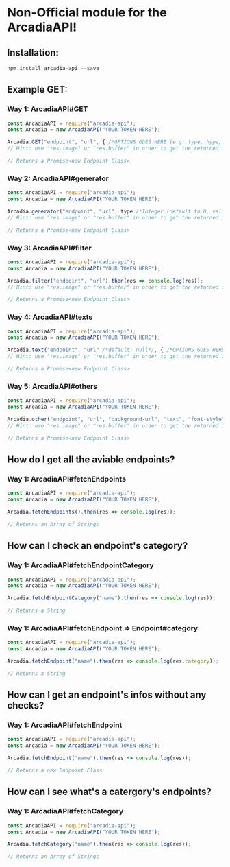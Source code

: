 # Non-Official module for the ArcadiaAPI!

## Installation:
```js
npm install arcadia-api --save
```

## Example GET:

### Way 1: ArcadiaAPI#GET

```js
const ArcadiaAPI = require("arcadia-api");
const Arcadia = new ArcadiaAPI("YOUR TOKEN HERE");

Arcadia.GET("endpoint", "url", { /*OPTIONS GOES HERE (e.g: type, hype, urlbis, ...)*/ }).then(res => console.log(res));
// Hint: use "res.image" or "res.buffer" in order to get the returned image's buffer

// Returns a Promise<new Endpoint Class>
```

### Way 2: ArcadiaAPI#generator

```js
const ArcadiaAPI = require("arcadia-api");
const Arcadia = new ArcadiaAPI("YOUR TOKEN HERE");

Arcadia.generator("endpoint", "url", type /*Integer (default to 0, valids are: 0 and 1)*/).then(res => console.log(res));
// Hint: use "res.image" or "res.buffer" in order to get the returned image's buffer

// Returns a Promise<new Endpoint Class>
```

### Way 3: ArcadiaAPI#filter

```js
const ArcadiaAPI = require("arcadia-api");
const Arcadia = new ArcadiaAPI("YOUR TOKEN HERE");

Arcadia.filter("endpoint", "url").then(res => console.log(res));
// Hint: use "res.image" or "res.buffer" in order to get the returned image's buffer

// Returns a Promise<new Endpoint Class>
```

### Way 4: ArcadiaAPI#texts

```js
const ArcadiaAPI = require("arcadia-api");
const Arcadia = new ArcadiaAPI("YOUR TOKEN HERE");

Arcadia.text("endpoint", "url" /*default: null*/, { /*OPTIONS GOES HERE (e.g: text, ...)*/ }).then(res => console.log(res));
// Hint: use "res.image" or "res.buffer" in order to get the returned image's buffer

// Returns a Promise<new Endpoint Class>
```

### Way 5: ArcadiaAPI#others

```js
const ArcadiaAPI = require("arcadia-api");
const Arcadia = new ArcadiaAPI("YOUR TOKEN HERE");

Arcadia.other("endpoint", "url", "background-url", "text", "font-style").then(res => console.log(res));
// Hint: use "res.image" or "res.buffer" in order to get the returned image's buffer

// Returns a Promise<new Endpoint Class>
```

## How do I get all the aviable endpoints?

### Way 1: ArcadiaAPI#fetchEndpoints

```js
const ArcadiaAPI = require("arcadia-api");
const Arcadia = new ArcadiaAPI("YOUR TOKEN HERE");

Arcadia.fetchEndpoints().then(res => console.log(res));

// Returns an Array of Strings
```

## How can I check an endpoint's category?

### Way 1: ArcadiaAPI#fetchEndpointCategory

```js
const ArcadiaAPI = require("arcadia-api");
const Arcadia = new ArcadiaAPI("YOUR TOKEN HERE");

Arcadia.fetchEndpointCategory("name").then(res => console.log(res));

// Returns a String
```

### Way 1: ArcadiaAPI#fetchEndpoint => Endpoint#category

```js
const ArcadiaAPI = require("arcadia-api");
const Arcadia = new ArcadiaAPI("YOUR TOKEN HERE");

Arcadia.fetchEndpoint("name").then(res => console.log(res.category));

// Returns a String
```

## How can I get an endpoint's infos without any checks?

### Way 1: ArcadiaAPI#fetchEndpoint

```js
const ArcadiaAPI = require("arcadia-api");
const Arcadia = new ArcadiaAPI("YOUR TOKEN HERE");

Arcadia.fetchEndpoint("name").then(res => console.log(res));

// Returns a new Endpoint Class
```

## How can I see what's a catergory's endpoints?

### Way 1: ArcadiaAPI#fetchCategory

```js
const ArcadiaAPI = require("arcadia-api");
const Arcadia = new ArcadiaAPI("YOUR TOKEN HERE");

Arcadia.fetchCategory("name").then(res => console.log(res));

// Returns an Array of Strings
```
